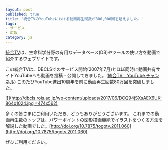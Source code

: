 ```yaml
---
layout: post
published: true
title: '統合TVのYouTubeにおける動画再生回数が800,000回を超えました。'
tags:
- サービス
- 広報
category: ja
---
```

[統合TV](http://togotv.dbcls.jp/ja/)は、生命科学分野の有用なデータベース(DB)やツールの使い方を動画で紹介するウェブサイトです。
 

この統合TVは、DBCLSでのサービス開始(2007年7月)とほぼ同時に動画共有サイトYouTubeへも動画を投稿・公開してきました。([統合TV　YouTube チャンネル](https://www.youtube.com/togotv))
このたびYouTube進出10周年を前に動画再生回数80万回を突破しました。

[![](http://dbcls.rois.ac.jp/wp-content/uploads/2017/06/DCQ94jSXsAEX6UK-864x1024.jpg =474x562)](http://dbcls.rois.ac.jp/wp-content/uploads/2017/06/DCQ94jSXsAEX6UK.jpg)

多くの皆さまにご利用いただき、どうもありがとうございます。
これまでの動画再生数のトップは、パワーポイントの図形描画機能でイラストをつくる方法を解説した動画でした。[http://doi.org/10.7875/togotv.2011.060](http://doi.org/10.7875/togotv.2011.060)
 

ぜひご利用ください。